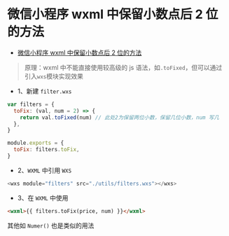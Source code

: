 # 微信小程序 wxml 中保留小数点后 2 位的方法

- [微信小程序 wxml 中保留小数点后 2 位的方法](https://www.jianshu.com/p/04069a6598d0)

> 原理：wxml 中不能直接使用较高级的 js 语法，如`.toFixed`，但可以通过引入`wxs`模块实现效果

- 1、新建 `filter.wxs`

```js
var filters = {
  toFix: (val, num = 2) => {
    return val.toFixed(num) // 此处2为保留两位小数，保留几位小数，num 写几
  },
}

module.exports = {
  toFix: filters.toFix,
}
```

- 2、`WXML` 中引用 `WXS`

```js
<wxs module="filters" src="./utils/filters.wxs"></wxs>
```

- 3、在 `WXML` 中使用

```html
<wxml>{{ filters.toFix(price, num) }}</wxml>
```

其他如 `Numer()` 也是类似的用法
